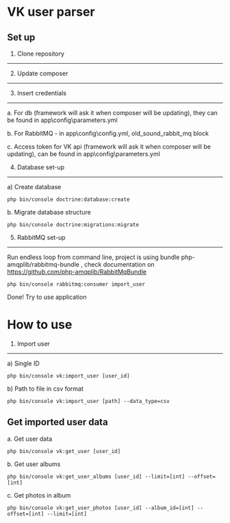 VK user parser
========================

Set up
--------------

1. Clone repository
--------------

2. Update composer
--------------

3. Insert credentials
--------------

a. For db (framework will ask it when composer will be updating), they can be found in app\config\parameters.yml

b. For RabbitMQ - in app\config\config.yml, old_sound_rabbit_mq block

c. Access token for VK api (framework will ask it when composer will be updating), can be found in app\config\parameters.yml

4. Database set-up
--------------

a) Create database

~~~
php bin/console doctrine:database:create
~~~

b. Migrate database structure

~~~
php bin/console doctrine:migrations:migrate
~~~

5. RabbitMQ set-up
--------------

Run endless loop from command line, project is using bundle php-amqplib/rabbitmq-bundle ,
check documentation on https://github.com/php-amqplib/RabbitMqBundle

~~~
php bin/console rabbitmq:consumer import_user
~~~

Done! Try to use application


How to use
========================

1. Import user
--------------

a) Single ID

~~~
php bin/console vk:import_user [user_id]
~~~

b) Path to file in csv format

~~~
php bin/console vk:import_user [path] --data_type=csv
~~~

Get imported user data
--------------

a. Get user data

~~~
php bin/console vk:get_user [user_id]
~~~

b. Get user albums

~~~
php bin/console vk:get_user_albums [user_id] --limit=[int] --offset=[int]
~~~

c. Get photos in album

~~~
php bin/console vk:get_user_photos [user_id] --album_id=[int] --offset=[int] --limit=[int]
~~~